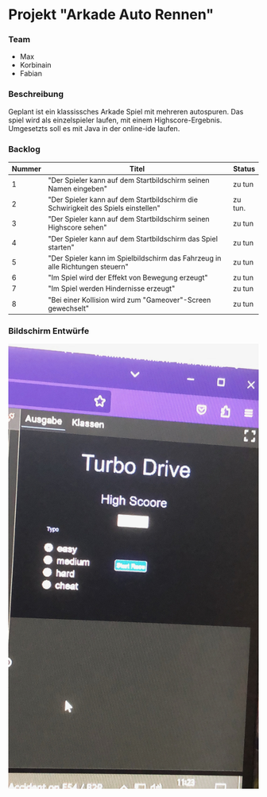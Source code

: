 # Projekt "Arkade Auto Rennen"

### Team

- Max
- Korbinain 
- Fabian

### Beschreibung
Geplant ist ein klassissches Arkade Spiel mit mehreren autospuren.
Das spiel wird als einzelspieler laufen, mit einem Highscore-Ergebnis. Umgesetzts soll es mit Java in der online-ide laufen.



### Backlog

| Nummer      | Titel                 | Status     |
| ----------- | --------------------- | -----------|
| 1           | "Der Spieler kann auf dem Startbildschirm seinen Namen eingeben"| zu tun     |
| 2           | "Der Spieler kann auf dem Startbildschirm die Schwirigkeit des Spiels einstellen"| zu tun.    |
| 3           | "Der Spieler kann auf dem Startbildschirm seinen Highscore sehen"| zu tun|
| 4           |"Der Spieler kann auf dem Startbildschirm das Spiel starten" | zu tun     |
| 5           |"Der Spieler kann im Spielbildschirm das Fahrzeug in alle Richtungen steuern"| zu tun     |
| 6           |"Im Spiel wird der Effekt von Bewegung erzeugt"| zu tun     |
| 7           |"Im Spiel werden Hindernisse erzeugt" | zu tun     |
| 8           |"Bei einer Kollision wird zum "Gameover"-Screen gewechselt" | zu tun               |


### Bildschirm Entwürfe

![Start Screen](start-screen-first-draft.jpeg)
